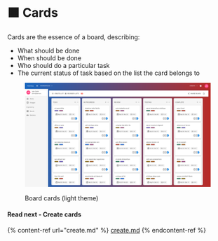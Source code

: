 # 🟧 Cards

Cards are the essence of a board, describing:

* What should be done
* When should be done
* Who should do a particular task
* The current status of task based on the list the card belongs to

<figure><img src="../../../.gitbook/assets/board-cards.png" alt=""><figcaption><p>Board cards (light theme)</p></figcaption></figure>

#### Read next - Create cards

{% content-ref url="create.md" %}
[create.md](create.md)
{% endcontent-ref %}
